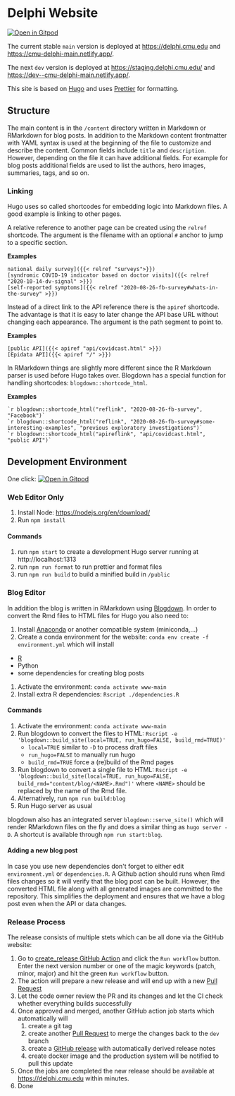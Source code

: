 # Delphi Website

[![Open in Gitpod](https://gitpod.io/button/open-in-gitpod.svg)](https://gitpod.io/#https://github.com/cmu-delphi/www-main)


The current stable `main` version is deployed at https://delphi.cmu.edu and https://cmu-delphi-main.netlify.app/.

The next `dev` version is deployed at https://staging.delphi.cmu.edu/ and https://dev--cmu-delphi-main.netlify.app/.

This site is based on [Hugo](https://gohugo.io) and uses [Prettier](https://prettier.io) for formatting.

## Structure

The main content is in the `/content` directory written in Markdown or RMarkdown for blog posts.
In addition to the Markdown content frontmatter with YAML syntax is used at the beginning of the file to customize and describe the content. Common fields include `title` and `description`.
However, depending on the file it can have additional fields. For example for blog posts additional fields are used to list the authors, hero images, summaries, tags, and so on.

### Linking

Hugo uses so called shortcodes for embedding logic into Markdown files. A good example is linking to other pages.

A relative reference to another page can be created using the `relref` shortcode. The argument is the filename with an optional `#` anchor to jump to a specific section.

**Examples**

```
national daily survey]({{< relref "surveys">}})
[syndromic COVID-19 indicator based on doctor visits]({{< relref "2020-10-14-dv-signal" >}})
[self-reported symptoms]({{< relref "2020-08-26-fb-survey#whats-in-the-survey" >}})
```

Instead of a direct link to the API reference there is the `apiref` shortcode. The advantage is that it is easy to later change the API base URL without changing each appearance. The argument is the path segment to point to.

**Examples**

```
[public API]({{< apiref "api/covidcast.html" >}})
[Epidata API]({{< apiref "/" >}})
```

In RMarkdown things are slightly more different since the R Markdown parser is used before Hugo takes over. Blogdown has a special function for handling shortcodes: `blogdown::shortcode_html`.

**Examples**

```
`r blogdown::shortcode_html("reflink", "2020-08-26-fb-survey", "Facebook")`
`r blogdown::shortcode_html("reflink", "2020-08-26-fb-survey#some-interesting-examples", "previous exploratory investigations")`
`r blogdown::shortcode_html("apireflink", "api/covidcast.html", "public API")`

```

## Development Environment

One click: [![Open in Gitpod](https://gitpod.io/button/open-in-gitpod.svg)](https://gitpod.io/#https://github.com/cmu-delphi/www-main)

### Web Editor Only

1. Install Node: https://nodejs.org/en/download/
1. Run `npm install`

#### Commands

1. run `npm start` to create a development Hugo server running at http://localhost:1313
1. run `npm run format` to run prettier and format files
1. run `npm run build` to build a minified build in `/public`

### Blog Editor

In addition the blog is written in RMarkdown using [Blogdown](https://bookdown.org/yihui/blogdown).
In order to convert the Rmd files to HTML files for Hugo you also need to:

1. Install [Anaconda](https://www.anaconda.com) or another compatible system (miniconda,...)
1. Create a conda environment for the website: `conda env create -f environment.yml` which will install

- [R](https://www.r-project.org/)
- Python
- some dependencies for creating blog posts

1. Activate the environment: `conda activate www-main`
1. Install extra R dependencies: `Rscript ./dependencies.R`

#### Commands

1. Activate the environment: `conda activate www-main`
1. Run blogdown to convert the files to HTML: `Rscript -e 'blogdown::build_site(local=TRUE, run_hugo=FALSE, build_rmd=TRUE)'`
   - `local=TRUE` similar to `-D` to process draft files
   - `run_hugo=FALSE` to manually run hugo
   - `build_rmd=TRUE` force a (re)build of the Rmd pages
1. Run blogdown to convert a single file to HTML: `Rscript -e 'blogdown::build_site(local=TRUE, run_hugo=FALSE, build_rmd="content/blog/<NAME>.Rmd")'` where `<NAME>` should be replaced by the name of the Rmd file.
1. Alternatively, run `npm run build:blog`
1. Run Hugo server as usual

blogdown also has an integrated server `blogdown::serve_site()` which will render RMarkdown files on the fly and does a similar thing as `hugo server -D`.
A shortcut is available through `npm run start:blog`.

#### Adding a new blog post

In case you use new dependencies don't forget to either edit `environment.yml` or `dependencies.R`.
A Github action should runs when Rmd files changes so it will verify that the blog post can be built.
However, the converted HTML file along with all generated images are committed to the repository.
This simplifies the deployment and ensures that we have a blog post even when the API or data changes.


### Release Process

The release consists of multiple stets which can be all done via the GitHub website:

1. Go to [create_release GitHub Action](https://github.com/cmu-delphi/www-main/actions/workflows/create_release.yml) and click the `Run workflow` button. Enter the next version number or one of the magic keywords (patch, minor, major) and hit the green `Run workflow` button.
1. The action will prepare a new release and will end up with a new [Pull Request](https://github.com/cmu-delphi/www-main/pulls)
1. Let the code owner review the PR and its changes and let the CI check whether everything builds successfully
1. Once approved and merged, another GitHub action job starts which automatically will
   1. create a git tag
   1. create another [Pull Request](https://github.com/cmu-delphi/www-main/pulls) to merge the changes back to the `dev` branch
   1. create a [GitHub release](https://github.com/cmu-delphi/www-main/releases) with automatically derived release notes
   1. create docker image and the production system will be notified to pull this update
1. Once the jobs are completed the new release should be available at https://delphi.cmu.edu within minutes.
1. Done

